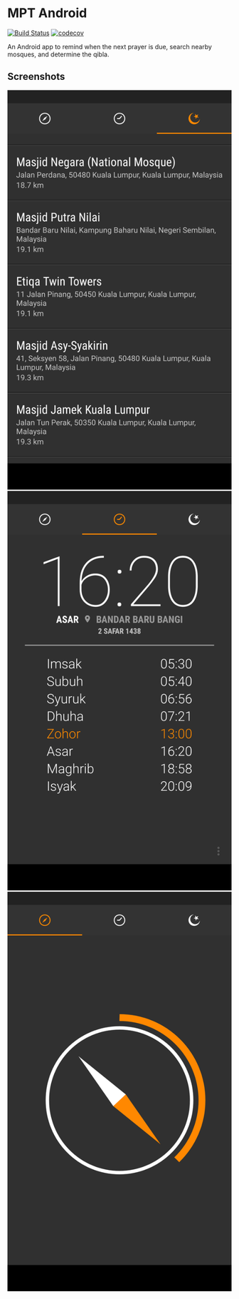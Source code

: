 # MPT Android

[![Build Status](https://travis-ci.org/MalaysiaPrayerTimes/android.svg?branch=master)](https://travis-ci.org/MalaysiaPrayerTimes/android)
[![codecov](https://codecov.io/gh/MalaysiaPrayerTimes/android/branch/master/graph/badge.svg)](https://codecov.io/gh/MalaysiaPrayerTimes/android)

An Android app to remind when the next prayer is due, search nearby mosques, and determine the qibla.

## Screenshots

![Mosque List](art/mpt-mosque.png)
![Prayer Times](art/mpt-prayer.png)
![Qibla](art/mpt-qibla.png)
